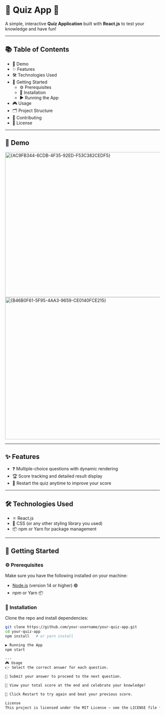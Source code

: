 # 🎉 Quiz App 🎉

A simple, interactive **Quiz Application** built with **React.js** to test your knowledge and have fun!  

---

## 📚 Table of Contents

- 🚀 Demo  
- ✨ Features  
- 🛠️ Technologies Used  
- 🚦 Getting Started  
  - ⚙️ Prerequisites  
  - 💾 Installation  
  - ▶️ Running the App  
- 🎮 Usage  
- 🗂️ Project Structure  
- 🤝 Contributing  
- 📄 License  

---

## 🚀 Demo

<img width="855" height="472" alt="{AC9FB344-6CDB-4F35-92ED-F53C382CEDF5}" src="https://github.com/user-attachments/assets/e48f2c25-4a20-4e7e-9b96-e7857d5442cd" />
<img width="823" height="463" alt="{B46B0F61-5F95-4AA3-9659-CE0140FCE215}" src="https://github.com/user-attachments/assets/e34db7f5-f21b-41cd-986f-93bc384b3f90" />



---

## ✨ Features

- ❓ Multiple-choice questions with dynamic rendering  
- 🏆 Score tracking and detailed result display  
- 🔄 Restart the quiz anytime to improve your score  

---

## 🛠️ Technologies Used

- ⚛️ React.js  
- 🎨 CSS (or any other styling library you used)  
- 📦 npm or Yarn for package management  

---

## 🚦 Getting Started

### ⚙️ Prerequisites

Make sure you have the following installed on your machine:

- [Node.js](https://nodejs.org/) (version 14 or higher) 🟢  
- npm or Yarn 📦  

### 💾 Installation

Clone the repo and install dependencies:

```bash
git clone https://github.com/your-username/your-quiz-app.git
cd your-quiz-app
npm install   # or yarn install

▶️ Running the App
npm start

---
🎮 Usage
👉 Select the correct answer for each question.

📝 Submit your answer to proceed to the next question.

🎉 View your total score at the end and celebrate your knowledge!

🔄 Click Restart to try again and beat your previous score.

License
This project is licensed under the MIT License — see the LICENSE file for details. 📝
